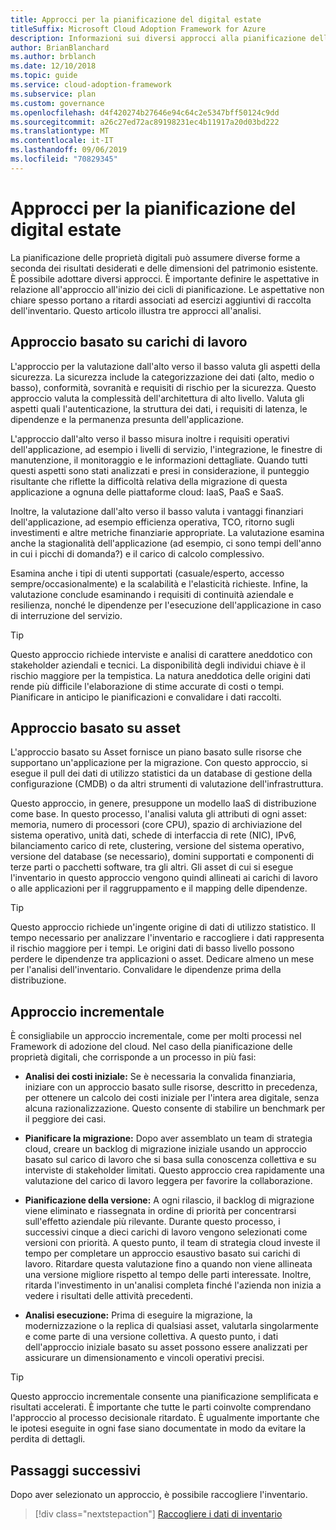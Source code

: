 ```yaml
---
title: Approcci per la pianificazione del digital estate
titleSuffix: Microsoft Cloud Adoption Framework for Azure
description: Informazioni sui diversi approcci alla pianificazione delle proprietà digitali.
author: BrianBlanchard
ms.author: brblanch
ms.date: 12/10/2018
ms.topic: guide
ms.service: cloud-adoption-framework
ms.subservice: plan
ms.custom: governance
ms.openlocfilehash: d4f420274b27646e94c64c2e5347bff50124c9dd
ms.sourcegitcommit: a26c27ed72ac89198231ec4b11917a20d03bd222
ms.translationtype: MT
ms.contentlocale: it-IT
ms.lasthandoff: 09/06/2019
ms.locfileid: "70829345"
---
```

# <a name="approaches-to-digital-estate-planning"></a>Approcci per la pianificazione del digital estate

La pianificazione delle proprietà digitali può assumere diverse forme a seconda dei risultati desiderati e delle dimensioni del patrimonio esistente. È possibile adottare diversi approcci. È importante definire le aspettative in relazione all'approccio all'inizio dei cicli di pianificazione. Le aspettative non chiare spesso portano a ritardi associati ad esercizi aggiuntivi di raccolta dell'inventario. Questo articolo illustra tre approcci all'analisi.

## <a name="workload-driven-approach"></a>Approccio basato su carichi di lavoro

L'approccio per la valutazione dall'alto verso il basso valuta gli aspetti della sicurezza. La sicurezza include la categorizzazione dei dati (alto, medio o basso), conformità, sovranità e requisiti di rischio per la sicurezza. Questo approccio valuta la complessità dell'architettura di alto livello. Valuta gli aspetti quali l'autenticazione, la struttura dei dati, i requisiti di latenza, le dipendenze e la permanenza presunta dell'applicazione.

L'approccio dall'alto verso il basso misura inoltre i requisiti operativi dell'applicazione, ad esempio i livelli di servizio, l'integrazione, le finestre di manutenzione, il monitoraggio e le informazioni dettagliate. Quando tutti questi aspetti sono stati analizzati e presi in considerazione, il punteggio risultante che riflette la difficoltà relativa della migrazione di questa applicazione a ognuna delle piattaforme cloud: IaaS, PaaS e SaaS.

Inoltre, la valutazione dall'alto verso il basso valuta i vantaggi finanziari dell'applicazione, ad esempio efficienza operativa, TCO, ritorno sugli investimenti e altre metriche finanziarie appropriate. La valutazione esamina anche la stagionalità dell'applicazione (ad esempio, ci sono tempi dell'anno in cui i picchi di domanda?) e il carico di calcolo complessivo.

Esamina anche i tipi di utenti supportati (casuale/esperto, accesso sempre/occasionalmente) e la scalabilità e l'elasticità richieste. Infine, la valutazione conclude esaminando i requisiti di continuità aziendale e resilienza, nonché le dipendenze per l'esecuzione dell'applicazione in caso di interruzione del servizio.

> [!TIP]
> Questo approccio richiede interviste e analisi di carattere aneddotico con stakeholder aziendali e tecnici. La disponibilità degli individui chiave è il rischio maggiore per la tempistica. La natura aneddotica delle origini dati rende più difficile l'elaborazione di stime accurate di costi o tempi. Pianificare in anticipo le pianificazioni e convalidare i dati raccolti.

## <a name="asset-driven-approach"></a>Approccio basato su asset

L'approccio basato su Asset fornisce un piano basato sulle risorse che supportano un'applicazione per la migrazione. Con questo approccio, si esegue il pull dei dati di utilizzo statistici da un database di gestione della configurazione (CMDB) o da altri strumenti di valutazione dell'infrastruttura.

Questo approccio, in genere, presuppone un modello IaaS di distribuzione come base. In questo processo, l'analisi valuta gli attributi di ogni asset: memoria, numero di processori (core CPU), spazio di archiviazione del sistema operativo, unità dati, schede di interfaccia di rete (NIC), IPv6, bilanciamento carico di rete, clustering, versione del sistema operativo, versione del database (se necessario), domini supportati e componenti di terze parti o pacchetti software, tra gli altri. Gli asset di cui si esegue l'inventario in questo approccio vengono quindi allineati ai carichi di lavoro o alle applicazioni per il raggruppamento e il mapping delle dipendenze.

> [!TIP]
> Questo approccio richiede un'ingente origine di dati di utilizzo statistico. Il tempo necessario per analizzare l'inventario e raccogliere i dati rappresenta il rischio maggiore per i tempi. Le origini dati di basso livello possono perdere le dipendenze tra applicazioni o asset. Dedicare almeno un mese per l'analisi dell'inventario. Convalidare le dipendenze prima della distribuzione.

## <a name="incremental-approach"></a>Approccio incrementale

È consigliabile un approccio incrementale, come per molti processi nel Framework di adozione del cloud. Nel caso della pianificazione delle proprietà digitali, che corrisponde a un processo in più fasi:

- **Analisi dei costi iniziale:** Se è necessaria la convalida finanziaria, iniziare con un approccio basato sulle risorse, descritto in precedenza, per ottenere un calcolo dei costi iniziale per l'intera area digitale, senza alcuna razionalizzazione. Questo consente di stabilire un benchmark per il peggiore dei casi.

- **Pianificare la migrazione:** Dopo aver assemblato un team di strategia cloud, creare un backlog di migrazione iniziale usando un approccio basato sul carico di lavoro che si basa sulla conoscenza collettiva e su interviste di stakeholder limitati. Questo approccio crea rapidamente una valutazione del carico di lavoro leggera per favorire la collaborazione.

- **Pianificazione della versione:** A ogni rilascio, il backlog di migrazione viene eliminato e riassegnata in ordine di priorità per concentrarsi sull'effetto aziendale più rilevante. Durante questo processo, i successivi cinque a dieci carichi di lavoro vengono selezionati come versioni con priorità. A questo punto, il team di strategia cloud investe il tempo per completare un approccio esaustivo basato sui carichi di lavoro. Ritardare questa valutazione fino a quando non viene allineata una versione migliore rispetto al tempo delle parti interessate. Inoltre, ritarda l'investimento in un'analisi completa finché l'azienda non inizia a vedere i risultati delle attività precedenti.

- **Analisi esecuzione:** Prima di eseguire la migrazione, la modernizzazione o la replica di qualsiasi asset, valutarla singolarmente e come parte di una versione collettiva. A questo punto, i dati dell'approccio iniziale basato su asset possono essere analizzati per assicurare un dimensionamento e vincoli operativi precisi.

> [!TIP]
> Questo approccio incrementale consente una pianificazione semplificata e risultati accelerati. È importante che tutte le parti coinvolte comprendano l'approccio al processo decisionale ritardato. È ugualmente importante che le ipotesi eseguite in ogni fase siano documentate in modo da evitare la perdita di dettagli.

## <a name="next-steps"></a>Passaggi successivi

Dopo aver selezionato un approccio, è possibile raccogliere l'inventario.

> [!div class="nextstepaction"]
> [Raccogliere i dati di inventario](inventory.md)
